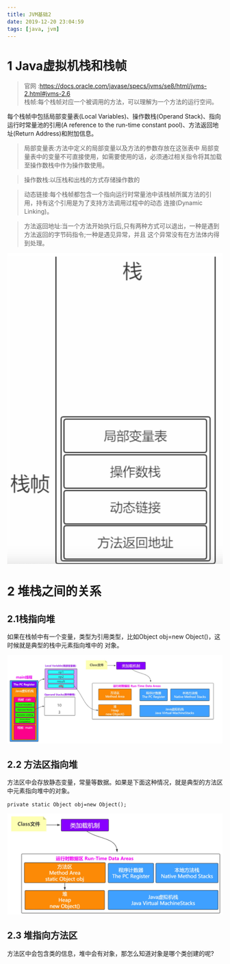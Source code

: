 ```yaml
---
title: JVM基础2
date: 2019-12-20 23:04:59
tags: [java, jvm]
---
```


# 1 Java虚拟机栈和栈帧

> 官网 :https://docs.oracle.com/javase/specs/jvms/se8/html/jvms-2.html#jvms-2.6 <br>
栈帧:每个栈帧对应一个被调用的方法，可以理解为一个方法的运行空间。
 
 每个栈帧中包括局部变量表(Local Variables)、操作数栈(Operand Stack)、指向运行时常量池的引用(A reference to the run-time constant pool)、方法返回地址(Return Address)和附加信息。

> 局部变量表:方法中定义的局部变量以及方法的参数存放在这张表中 局部变量表中的变量不可直接使用，如需要使用的话，必须通过相关指令将其加载至操作数栈中作为操作数使用。

> 操作数栈:以压栈和出栈的方式存储操作数的

> 动态链接:每个栈帧都包含一个指向运行时常量池中该栈帧所属方法的引用，持有这个引用是为了支持方法调用过程中的动态 连接(Dynamic Linking)。

> 方法返回地址:当一个方法开始执行后,只有两种方式可以退出，一种是遇到方法返回的字节码指令;一种是遇见异常，并且 这个异常没有在方法体内得到处理。

![](/img/java/jvm/2/1.jpg)

# 2 堆栈之间的关系

## 2.1栈指向堆
如果在栈帧中有一个变量，类型为引用类型，比如Object obj=new Object()，这时候就是典型的栈中元素指向堆中的 对象。

![](/img/java/jvm/2/2.jpg)

## 2.2 方法区指向堆
方法区中会存放静态变量，常量等数据。如果是下面这种情况，就是典型的方法区中元素指向堆中的对象。

```
private static Object obj=new Object();
```
![](/img/java/jvm/2/3.jpg)

## 2.3 堆指向方法区
方法区中会包含类的信息，堆中会有对象，那怎么知道对象是哪个类创建的呢?
